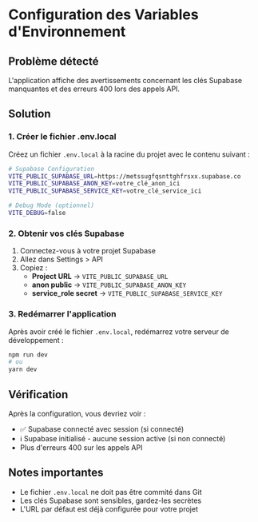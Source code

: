 # Configuration des Variables d'Environnement

## Problème détecté
L'application affiche des avertissements concernant les clés Supabase manquantes et des erreurs 400 lors des appels API.

## Solution

### 1. Créer le fichier .env.local

Créez un fichier `.env.local` à la racine du projet avec le contenu suivant :

```bash
# Supabase Configuration
VITE_PUBLIC_SUPABASE_URL=https://metssugfqsnttghfrsxx.supabase.co
VITE_PUBLIC_SUPABASE_ANON_KEY=votre_clé_anon_ici
VITE_PUBLIC_SUPABASE_SERVICE_KEY=votre_clé_service_ici

# Debug Mode (optionnel)
VITE_DEBUG=false
```

### 2. Obtenir vos clés Supabase

1. Connectez-vous à votre projet Supabase
2. Allez dans Settings > API
3. Copiez :
   - **Project URL** → `VITE_PUBLIC_SUPABASE_URL`
   - **anon public** → `VITE_PUBLIC_SUPABASE_ANON_KEY`
   - **service_role secret** → `VITE_PUBLIC_SUPABASE_SERVICE_KEY`

### 3. Redémarrer l'application

Après avoir créé le fichier `.env.local`, redémarrez votre serveur de développement :

```bash
npm run dev
# ou
yarn dev
```

## Vérification

Après la configuration, vous devriez voir :
- ✅ Supabase connecté avec session (si connecté)
- ℹ️ Supabase initialisé - aucune session active (si non connecté)
- Plus d'erreurs 400 sur les appels API

## Notes importantes

- Le fichier `.env.local` ne doit pas être commité dans Git
- Les clés Supabase sont sensibles, gardez-les secrètes
- L'URL par défaut est déjà configurée pour votre projet
